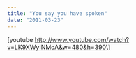 ```yaml
---
title: "You say you have spoken"
date: "2011-03-23"
---
```


\[youtube http://www.youtube.com/watch?v=LK9XWyINMoA&w=480&h=390\]

